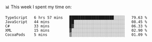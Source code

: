 📊 This week I spent my time on:
<!--START_SECTION:waka-->

```text
TypeScript   6 hrs 57 mins   ████████████████████░░░░░   79.63 %
JavaScript   44 mins         ██░░░░░░░░░░░░░░░░░░░░░░░   08.45 %
C#           33 mins         █▓░░░░░░░░░░░░░░░░░░░░░░░   06.33 %
XML          15 mins         ▓░░░░░░░░░░░░░░░░░░░░░░░░   02.90 %
CocoaPods    5 mins          ▒░░░░░░░░░░░░░░░░░░░░░░░░   01.09 %
```

<!--END_SECTION:waka-->

